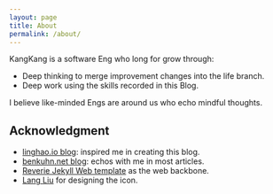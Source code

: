 ```yaml
---
layout: page
title: About
permalink: /about/
---
```


KangKang is a software Eng who long for grow through:
- Deep thinking to merge improvement changes into the life branch.
- Deep work using the skills recorded in this Blog.

I believe like-minded Engs are around us who echo mindful thoughts.

## Acknowledgment

- [linghao.io blog](https://linghao.io/): inspired me in creating this blog.
- [benkuhn.net blog](https://www.benkuhn.net/): echos with me in most articles.  
- [Reverie Jekyll Web template](https://github.com/amitmerchant1990/reverie) as the web backbone.
- [Lang Liu](https://www.linkedin.com/in/lang-liu-224159175/) for designing the icon.